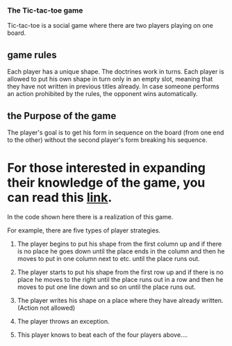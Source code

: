 ### The Tic-tac-toe game

Tic-tac-toe is a social game where there are two players playing on one board.

## game rules
Each player has a unique shape.
The doctrines work in turns.
Each player is allowed to put his own shape in turn only in an empty slot, meaning that they have not written in previous titles already.
In case someone performs an action prohibited by the rules, the opponent wins automatically.

## the Purpose of the game
The player's goal is to get his form in sequence on the board (from one end to the other) without the second player's form breaking his sequence.

# For those interested in expanding their knowledge of the game, you can read this [link](https://en.wikipedia.org/wiki/Tic-tac-toe).

In the code shown here there is a realization of this game.

For example, there are five types of player strategies.

1) The player begins to put his shape from the first column up and if there is no place he goes down until the place ends in the column and then he moves to put in one column next to etc. until the place runs out.

2) The player starts to put his shape from the first row up and if there is no place he moves to the right until the place runs out in a row and then he moves to put one line down and so on until the place runs out.

3) The player writes his shape on a place where they have already written. (Action not allowed)

4) The player throws an exception.

5) This player knows to beat each of the four players above....
